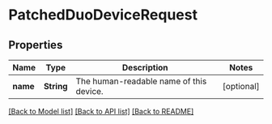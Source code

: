 # PatchedDuoDeviceRequest

## Properties
Name | Type | Description | Notes
------------ | ------------- | ------------- | -------------
**name** | **String** | The human-readable name of this device. | [optional] 

[[Back to Model list]](../README.md#documentation-for-models) [[Back to API list]](../README.md#documentation-for-api-endpoints) [[Back to README]](../README.md)


